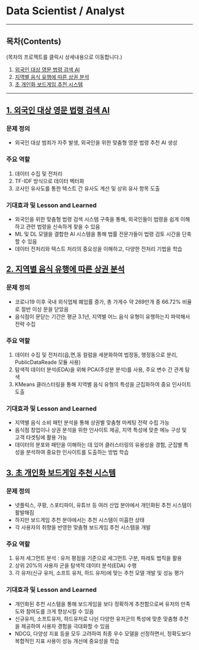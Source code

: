# Data Scientist / Analyst
-----------------------------------------------------------
## 목차(Contents)
(목차의 프로젝트를 클릭시 상세내용으로 이동합니다.)

1. [외국인 대상 영문 법령 검색 AI](./1.%20Project/README.md)
2. [지역별 음식 유행에 따른 상권 분석](./2.%20Project/README.md)
3. [초 개인화 보드게임 추천 시스템](./3.%20Project/README.md)
-----------------------------------------------------------

## [1. 외국인 대상 영문 법령 검색 AI](./1.%20Project/README.md)

### 문제 정의
- 외국인 대상 범죄가 자주 발생, 외국인을 위한 맞춤형 영문 법령 추천 AI 생성
  
### 주요 역할
1. 데이터 수집 및 전처리
2. TF-IDF 방식으로 데이터 벡터화
3. 코사인 유사도를 통한 텍스트 간 유사도 계산 및 상위 유사 항목 도출
   
### 기대효과 및 Lesson and Learned
- 외국인을 위한 맞춤형 법령 검색 시스템 구축을 통해, 외국인들이 법령을 쉽게 이해하고 관련 법령을 신속하게 찾을 수 있음
- ML 및 DL 모델을 결합한 AI 시스템을 통해 법률 전문가들이 법령 검토 시간을 단축할 수 있음
- 데이터 전처리와 텍스트 처리의 중요성을 이해하고, 다양한 전처리 기법을 학습


## [2. 지역별 음식 유행에 따른 상권 분석](./2.%20Project/README.md)

### 문제 정의
- 코로나19 이후 국내 외식업체 폐업률 증가, 총 가게수 약 269만개 중 66.72% 비율로 절반 이상 문을 닫았음
- 음식점이 문닫는 기간은 평균 3.1년, 지역별 어느 음식 유형이 유행하는지 파악해서 전략 수집
  
### 주요 역할
1. 데이터 수집 및 전처리(읍,면,동 컬럼을 세분화하여 법정동, 행정동으로 분리, PublicDataReade 모듈 사용)
2. 탐색적 데이터 분석(EDA)을 위해 PCA(주성분 분석)를 사용, 주요 변수 간 관계 탐색
3. KMeans 클러스터링을 통해 지역별 음식 유형의 특성을 군집화하여 중요 인사이트 도출
   
### 기대효과 및 Lesson and Learned
- 지역별 음식 소비 패턴 분석을 통해 상권별 맞춤형 마케팅 전략 수립 가능
- 음식점 창업이나 상권 분석을 위한 인사이트 제공, 지역 특성에 맞춘 메뉴 구성 및 고객 타겟팅에 활용 가능
- 데이터의 분포와 패턴을 이해하는 데 있어 클러스터링의 유용성을 경험, 군집별 특성을 분석하여 중요한 인사이트를 도출하는 방법 학습


## [3. 초 개인화 보드게임 추천 시스템](./3.%20Project/README.md)

### 문제 정의
- 넷플릭스, 쿠팡, 스포티파이, 유튜브 등 여러 산업 분야에서 개인화된 추천 시스템이 활발해짐
- 하지만 보드게임 추천 분야에서는 추천 시스템이 미흡한 상태
- 각 사용자의 취향을 반영한 맞춤형 보드게임 추천 시스템을 개발

### 주요 역할
1. 유저 세그먼트 분석 : 유저 평점을 기준으로 세그먼트 구분, 파레토 법칙을 활용
2. 상위 20%의 사용자 군을 탐색적 데이터 분석(EDA) 수행
3. 각 유저(신규 유저, 소프트 유저, 하드 유저)에 맞는 추천 모델 개발 및 성능 평가

### 기대효과 및 Lesson and Learned
- 개인화된 추천 시스템을 통해 보드게임을 보다 정확하게 추천함으로써 유저의 만족도와 참여도를 크게 향상시킬 수 있음
- 신규유저, 소프트유저, 하드유저로 나뉜 다양한 유저군의 특성에 맞춘 맞춤형 추천을 제공하여 사용자 경험을 극대화할 수 있음
- NDCG, 다양성 지표 등을 모두 고려하여 최종 우수 모델을 선정하면서, 정확도보다 복합적인 지표 사용이 성능 개선에 중요성을 학습
